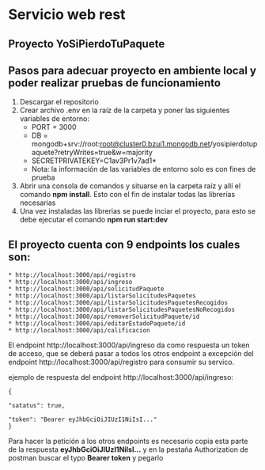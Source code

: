 # Servicio web rest 
## Proyecto YoSiPierdoTuPaquete

##  Pasos para adecuar proyecto en ambiente local y poder realizar pruebas de funcionamiento

1. Descargar el repositorio
2. Crear archivo .env en la raíz de la carpeta y poner las siguientes variables de entorno:
    * PORT = 3000
    * DB = mongodb+srv://root:root@cluster0.bzui1.mongodb.net/yosipierdotupaquete?retryWrites=true&w=majority
    * SECRETPRIVATEKEY=C1av3Pr1v7ad1*
    * Nota: la información de las variables de entorno solo es con fines de prueba
3. Abrir una consola de comandos y situarse en la carpeta raíz y allí el comando **npm install**.  Esto con el fin de instalar todas las librerías necesarias
4. Una vez instaladas las librerias se puede inciar el proyecto, para esto se debe ejecutar el comando **npm run start:dev**

## El proyecto cuenta con 9 endpoints los cuales son: 
    * http://localhost:3000/api/registro
    * http://localhost:3000/api/ingreso
    * http://localhost:3000/api/solicitudPaquete
    * http://localhost:3000/api/listarSolicitudesPaquetes
    * http://localhost:3000/api/listarSolicitudesPaquetesRecogidos
    * http://localhost:3000/api/listarSolicitudesPaquetesNoRecogidos
    * http://localhost:3000/api/removerSolicitudPaquete/id
    * http://localhost:3000/api/editarEstadoPaquete/id
    * http://localhost:3000/api/calificacion

El endpoint http://localhost:3000/api/ingreso da como respuesta un token de acceso, que se deberá pasar a todos los otros endpoint a excepción del endpoint http://localhost:3000/api/registro para consumir su servico.

ejemplo de respuesta del endpoint http://localhost:3000/api/ingreso: 



    {

    "satatus": true,

    "token": "Bearer eyJhbGciOiJIUzI1NiIsI..."
    }

Para hacer la petición a los otros endpoints es necesario copia esta parte de la respuesta **eyJhbGciOiJIUzI1NiIsI...** y en la pestaña Authorization de postman buscar el typo **Bearer token** y pegarlo